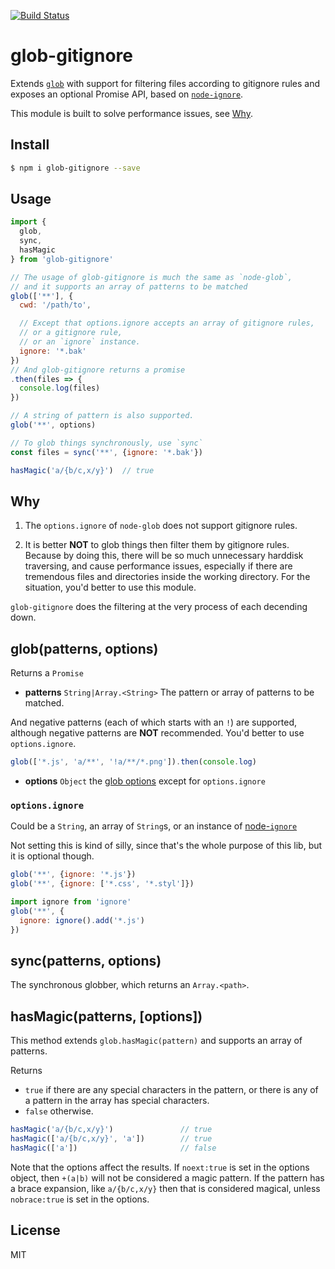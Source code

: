[![Build Status](https://travis-ci.org/kaelzhang/node-glob-gitignore.svg?branch=master)](https://travis-ci.org/kaelzhang/node-glob-gitignore)
<!-- optional appveyor tst
[![Windows Build Status](https://ci.appveyor.com/api/projects/status/github/kaelzhang/node-glob-gitignore?branch=master&svg=true)](https://ci.appveyor.com/project/kaelzhang/node-glob-gitignore)
-->
<!-- optional npm version
[![NPM version](https://badge.fury.io/js/glob-gitignore.svg)](http://badge.fury.io/js/glob-gitignore)
-->
<!-- optional npm downloads
[![npm module downloads per month](http://img.shields.io/npm/dm/glob-gitignore.svg)](https://www.npmjs.org/package/glob-gitignore)
-->
<!-- optional dependency status
[![Dependency Status](https://david-dm.org/kaelzhang/node-glob-gitignore.svg)](https://david-dm.org/kaelzhang/node-glob-gitignore)
-->

# glob-gitignore

Extends [`glob`](https://www.npmjs.com/package/glob) with support for filtering files according to gitignore rules and exposes an optional Promise API, based on [`node-ignore`](https://www.npmjs.com/package/ignore).

This module is built to solve performance issues, see [Why](#why).

## Install

```sh
$ npm i glob-gitignore --save
```

## Usage

```js
import {
  glob,
  sync,
  hasMagic
} from 'glob-gitignore'

// The usage of glob-gitignore is much the same as `node-glob`,
// and it supports an array of patterns to be matched
glob(['**'], {
  cwd: '/path/to',

  // Except that options.ignore accepts an array of gitignore rules,
  // or a gitignore rule,
  // or an `ignore` instance.
  ignore: '*.bak'
})
// And glob-gitignore returns a promise
.then(files => {
  console.log(files)
})

// A string of pattern is also supported.
glob('**', options)

// To glob things synchronously, use `sync`
const files = sync('**', {ignore: '*.bak'})

hasMagic('a/{b/c,x/y}')  // true
```

## Why

1. The `options.ignore` of `node-glob` does not support gitignore rules.

2. It is better **NOT** to glob things then filter them by gitignore rules. Because by doing this, there will be so much unnecessary harddisk traversing, and cause performance issues, especially if there are tremendous files and directories inside the working directory. For the situation, you'd better to use this module.

`glob-gitignore` does the filtering at the very process of each decending down.

## glob(patterns, options)

Returns a `Promise`

- **patterns** `String|Array.<String>` The pattern or array of patterns to be matched.

And negative patterns (each of which starts with an `!`) are supported, although negative patterns are **NOT** recommended. You'd better to use `options.ignore`.

```js
glob(['*.js', 'a/**', '!a/**/*.png']).then(console.log)
```

- **options** `Object` the [glob options](https://www.npmjs.com/package/glob#options) except for `options.ignore`

### `options.ignore`

Could be a `String`, an array of `String`s, or an instance of [node-`ignore`](https://www.npmjs.com/package/ignore)

Not setting this is kind of silly, since that's the whole purpose of this lib, but it is optional though.

```js
glob('**', {ignore: '*.js'})
glob('**', {ignore: ['*.css', '*.styl']})

import ignore from 'ignore'
glob('**', {
  ignore: ignore().add('*.js')
})
```

## sync(patterns, options)

The synchronous globber, which returns an `Array.<path>`.

## hasMagic(patterns, [options])

This method extends `glob.hasMagic(pattern)` and supports an array of patterns.

Returns

- `true` if there are any special characters in the pattern, or there is any of a pattern in the array has special characters.
- `false` otherwise.

```js
hasMagic('a/{b/c,x/y}')               // true
hasMagic(['a/{b/c,x/y}', 'a'])        // true
hasMagic(['a'])                       // false
```

Note that the options affect the results. If `noext:true` is set in the options object, then `+(a|b)` will not be considered a magic pattern. If the pattern has a brace expansion, like `a/{b/c,x/y}` then that is considered magical, unless `nobrace:true` is set in the options.

## License

MIT
